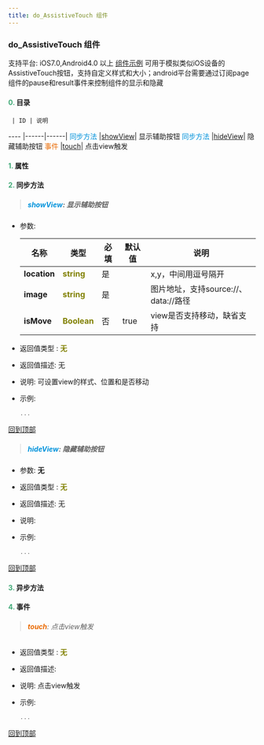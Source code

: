```yaml
---
title: do_AssistiveTouch 组件
---
```


### do_AssistiveTouch 组件

 支持平台: iOS7.0,Android4.0 以上
 [组件示例](https://github.com/do-api/docs-example/tree/master/source/view/do_AssistiveTouch)
 可用于模拟类似iOS设备的AssistiveTouch按钮，支持自定义样式和大小；android平台需要通过订阅page组件的pause和result事件来控制组件的显示和隐藏

#### <font color ='#40A977'>**0.**</font> 目录

     | ID | 说明
---- |------|------|
<font color ='#0092db'>同步方法</font>  |[showView](#showView)| 显示辅助按钮
<font color ='#0092db'>同步方法</font>  |[hideView](#hideView)| 隐藏辅助按钮
<font color ='#e96900'>事件</font>  |[touch](#touch)| 点击view触发

#### <font color ='#40A977'>**1.**</font> 属性

#### <font color ='#40A977'>**2.**</font> 同步方法

>##### <span id=showView><font color ='#0092db'>**showView**</font></span>: 显示辅助按钮

- 参数:

  名称 | 类型 |必填|默认值|说明
  ---- |-------------  |--------------|--------|------
  **location** |<font color ='#808000'>**string**</font> | 是 | |x,y，中间用逗号隔开
  **image** |<font color ='#808000'>**string**</font> | 是 | |图片地址，支持source://、data://路径
  **isMove** |<font color ='#808000'>**Boolean**</font> | 否 | true|view是否支持移动，缺省支持
- 返回值类型 : <font color ='#808000'>**无**</font>
- 返回值描述: 无
- 说明: 可设置view的样式、位置和是否移动
- 示例:

  ```javascript
  ...

  ```

[回到顶部](#top)

>##### <span id=hideView><font color ='#0092db'>**hideView**</font></span>: 隐藏辅助按钮

- 参数: **无**
- 返回值类型 : <font color ='#808000'>**无**</font>
- 返回值描述: 无
- 说明: 
- 示例:

  ```javascript
  ...

  ```

[回到顶部](#top)

#### <font color ='#40A977'>**3.**</font> 异步方法


#### <font color ='#40A977'>**4.**</font> 事件

>###### <span id=touch><font color ='#e96900'>**touch**</font></span>: 点击view触发

- 返回值类型 : <font color ='#808000'>**无**</font>
- 返回值描述: 
- 说明: 点击view触发
- 示例:

  ```javascript
  ...

  ```

[回到顶部](#top)


